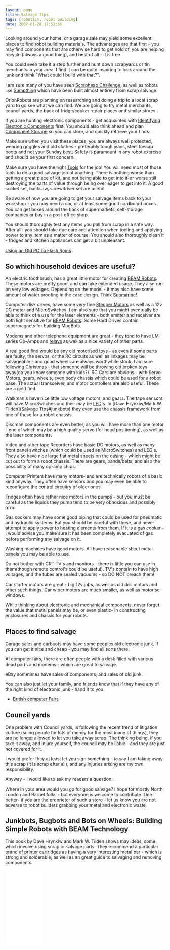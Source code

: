 ```yaml
---
layout: page
title: Salvage Tips
tags: [robotics, robot building]
date: 2007-01-28 17:51:36
---
```

Looking around your home, or a garage sale may yield some excellent places to find robot building materials. The advantages are that first - you may find components that are otherwise hard to get hold of, you are helping recycle (always a good thing), and best of all - it is free.

You could even take it a step further and hunt down scrapyards or tin merchants in your area. I find it can be quite inspiring to look around the junk and think "What could I build with that?".

I am sure many of you have seen [Scrapheap Challenge](/wiki/scrapheap_challenge "Quirky British Gameshow"), as well as robots like [Sumpthing](/wiki/sumpthing "Sumpthing") which have been built almost entirely from scrap salvage.

OrionRobots are planning on researching and doing a trip to a local scrap yard to go see what we can find. We are going to try metal merchants, council yards, the back of fridge/cooker repair places and similar stores.

If you are hunting electronic components - get acquainted with [Identifying Electronic Components](/wiki/identifying_electronic_components.html "Identifying Electronic Components") first. You should also think ahead and plan [Component Storage](/wiki/component_storage.html "Component Storage") so you can store, and quickly retrieve your finds.

Make sure when you visit these places, you are always well protected, wearing goggles and old clothes - preferably tough jeans, steel toecap boots and not your Sunday best. Safety is paramount in any robot exercise and should be your first concern.

Make sure you have the right [Tools](/wiki/robot_tools.html "Tools that are often required to get started in robot building") for the job! You will need most of those tools to do a good salvage job of anything. There is nothing worse than getting a great piece of kit, and not being able to get into it-or worse still destroying the parts of value through being over eager to get into it. A good socket set, hacksaw, screwdriver set are useful.

Be aware of how you are going to get your salvage items back to your workshop - you may need a car, or at least some good cardboard boxes. You can get boxes around the back of supermarkets, self-storage companies or buy in a post-office shop.

You should thoroughly test any items you pull from scrap in a safe way. After all- you should take due care and attention when tooling and applying power to any item as a matter of course. You should also thoroughly clean it - fridges and kitchen appliances can get a bit unpleasant.

[Using an Old PC To Flash Roms](/wiki/using_an_old_pc_to_flash_roms.html "Using An Old PC To Flash Roms")

## So which household devices are useful?

An electric toothbrush, has a great little motor for creating [BEAM Robots](/wiki/beam_robots.html "Biology, Electronics, Aesthetics and Mechanics"). These motors are pretty good, and can take extended usage. They also run on very low voltages. Depending on the model - it may also have some amount of water proofing in the case design. Think [Submarine](/wiki/submarine.html "SubMarine")!

Computer disk drives, have some very fine [Stepper Motors](/wiki/stepper_motors.html "Stepper Motors") as well as a 12v DC motor and MicroSwitches. I am also sure that you might eventually be able to think of a use for the laser elements - both emitter and receiver are both light sensitive for [BEAM Robots](/wiki/beam_robots.html "Biology, Electronics, Aesthetics and Mechanics"). Some Hard Drives contain supermagnets for building MagBots.

Modems and other telephone equipment are great - they tend to have LM series Op-Amps and [relays](/wiki/electronic_relay.html "An electrically activated switch") as well as a nice variety of other parts.

A real good find would be any old motorised toys - as even if some parts are faulty, the servos, or the RC circuits as well as linkages may be salvageable - and good wheels are always worthwhile stock. I am sure following Christmas - that someone will be throwing old broken toys away(do you know someone with kids?). RC Cars are obvious - with Servo Motors, gears, wheels, even body chassis which could be used for a robot base. The actual transceiver, and motor controllers are also useful. These are a gold find.

Walkman's have nice little low voltage motors, and gears. The tape sensors will have MicroSwitches and their may be [LED](/wiki/led.html "Light Emitting Diode")'s. In [Dave Hrynkiw/Mark W. Tilden](Salvage Tips#junkbots) they even use the chassis framework from one of these for a robot chassis.

Discman components are even better, as you will have more than one motor - one of which may be a high quality servo (for head positioning), as well as the laser components.

Video and other tape Recorders have basic DC motors, as well as many front panel switches (which could be used as MicroSwitches) and LED's. They also have nice large flat metal sheets on the casing - which might be cut out to form a robot chassis. There are gears, bands/belts, and also the possibility of many op-amp chips.

Computer Printers have many motors- and are technically robots of a basic kind anyway. They often have sensors and you may even be able to reconfigure the control circuitry of older ones.

Fridges often have rather nice motors in the pumps - but you must be careful as the liquids they pump tend to be very obnoxious and possibly toxic.

Gas cookers may have some good piping that could be used for pneumatic and hydraulic systems. But you should be careful with these, and never attempt to apply power to heating elements from them. If it is a gas cooker - I would advise you make sure it has been completely evacuated of gas before performing any salvage on it.

Washing machines have good motors. All have reasonable sheet metal panels you may be able to use.

Do not bother with CRT TV's and monitors - there is little you can use in them(though remote control's could be useful). TV's contain to have high voltages, and the tubes are sealed vacuums - so DO NOT breach them!

Car starter motors are great - big 12v jobs, as well as old drill motors and other such things. Car wiper motors are much smaller, as well as motorise windows.

While thinking about electronic and mechanical components, never forget the value that metal panels may be, or even plastic- in constructing enclosures and chassis for your robots.

## Places to find salvage

Garage sales and carboots may have some peoples old electronic junk. If you can get it nice and cheap - you may find all sorts there.

At computer fairs, there are often people with a desk filled with various dead parts and modems - which are great to salvage.

eBay sometimes have sales of components, and sales of old junk.

You can also just let your family, and friends know that if they have any of the right kind of electronic junk - hand it to you.

- [British computer Fairs](http://www.britishcomputerfairs.com)

## Council yards

One problem with Council yards, is following the recent trend of litigation culture (suing people for lots of money for the most inane of things), they are no longer allowed to let you take away scrap. The thinking being, if you take it away, and injure yourself, the council may be liable - and they are just not covered for it.

I would prefer they at least let you sign something - to say I am taking away this scrap (it is scrap after all), and any injuries arising are my own responsibility.

Anyway - I would like to ask my readers a question..

Where in your area would you go for good salvage? I hope for mostly North London and Barnet folks - but everyone is welcome to contribute. One better- if you are the proprietor of such a store - let us know you are not adverse to robot builders grabbing your metal and electronic waste.

## Junkbots, Bugbots and Bots on Wheels: Building Simple Robots with BEAM Technology

This book by Dave Hrynkiw and Mark W. Tilden shows may ideas, some which involve using scrap or salvage parts. They recommend a particular brand of printer cartridges as having a very interesting metal bar - which is strong and solderable, as well as an great guide to salvaging and removing components.

<iframe style="width:120px;height:240px;" marginwidth="0" marginheight="0" scrolling="no" frameborder="0" src="//ws-eu.amazon-adsystem.com/widgets/q?ServiceVersion=20070822&OneJS=1&Operation=GetAdHtml&MarketPlace=GB&source=ss&ref=as_ss_li_til&ad_type=product_link&tracking_id=orionrobots-21&language=en_GB&marketplace=amazon&region=GB&placement=0072226013&asins=0072226013&linkId=cc67595082bc74fdffaa5cf1c253eeef&show_border=true&link_opens_in_new_window=true"></iframe>
